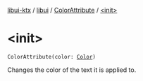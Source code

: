 [libui-ktx](../../index.md) / [libui](../index.md) / [ColorAttribute](index.md) / [&lt;init&gt;](./-init-.md)

# &lt;init&gt;

`ColorAttribute(color: `[`Color`](../-color/index.md)`)`

Changes the color of the text it is applied to.

